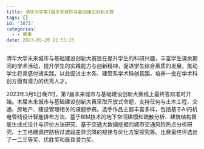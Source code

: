 ```yaml
---
title: 清华大学第7届未来城市与基础建设创新大赛
tags: []
id: '3871'
categories:
  - - 赛事
date: 2023-05-20 22:55:25
---
```


清华大学未来城市与基础建设创新大赛旨在提升学生的科研兴趣，丰富学生课余期间的学术活动，提升学生的实践能力与创新精神，促进学生综合素质的发展，推动学生将灵感付诸实践，以此促进土木系、建管系学术科创氛围，培养一批在学术科创方面有潜力的优秀人才。

2023年3月5日晚7时，第7届未来城市与基础建设创新大赛线上最终答辩准时开始。本届未来城市与基础建设创新大赛采取开放式命题，支持任何与土木工程、交通、房地产、建设管理相关的课题参赛。选手作品主题丰富多样，包括基于AI的机电管线设计智能排布方法、基于BIM技术的地下空间建模和疏散分析、建筑结构智能生成式设计与评价方法研究、基于交通大数据挖掘的城市交通风险热点分析研究、土工格栅调控路桥过渡段差异沉降的规律与优化方案探究等。比赛最终评选出了一二三等奖、优胜奖和最具潜力奖。

```
                                                                                                   
                                            
```